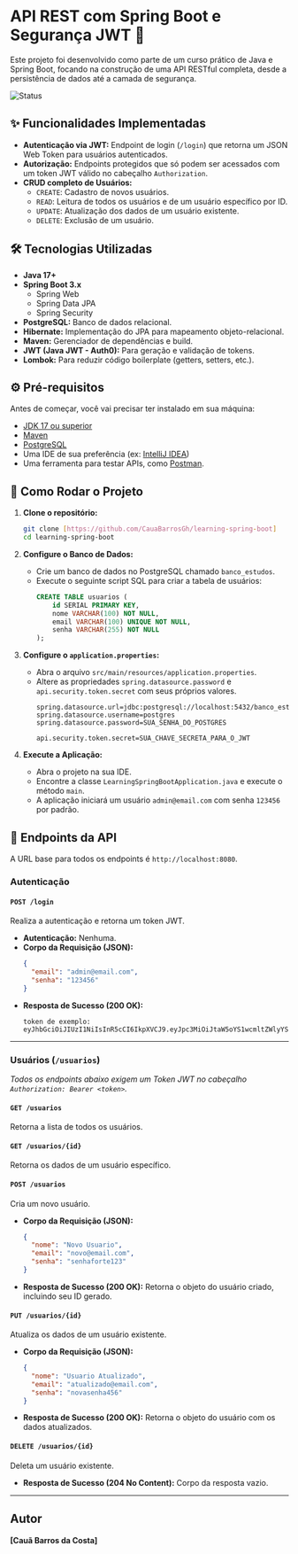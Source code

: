 # API REST com Spring Boot e Segurança JWT 🚀

Este projeto foi desenvolvido como parte de um curso prático de Java e Spring Boot, focando na construção de uma API RESTful completa, desde a persistência de dados até a camada de segurança.

![Status](https://img.shields.io/badge/status-em%20desenvolvimento-yellow)

## ✨ Funcionalidades Implementadas

* **Autenticação via JWT:** Endpoint de login (`/login`) que retorna um JSON Web Token para usuários autenticados.
* **Autorização:** Endpoints protegidos que só podem ser acessados com um token JWT válido no cabeçalho `Authorization`.
* **CRUD completo de Usuários:**
    * `CREATE`: Cadastro de novos usuários.
    * `READ`: Leitura de todos os usuários e de um usuário específico por ID.
    * `UPDATE`: Atualização dos dados de um usuário existente.
    * `DELETE`: Exclusão de um usuário.

## 🛠️ Tecnologias Utilizadas

* **Java 17+**
* **Spring Boot 3.x**
    * Spring Web
    * Spring Data JPA
    * Spring Security
* **PostgreSQL:** Banco de dados relacional.
* **Hibernate:** Implementação do JPA para mapeamento objeto-relacional.
* **Maven:** Gerenciador de dependências e build.
* **JWT (Java JWT - Auth0):** Para geração e validação de tokens.
* **Lombok:** Para reduzir código boilerplate (getters, setters, etc.).

## ⚙️ Pré-requisitos

Antes de começar, você vai precisar ter instalado em sua máquina:
* [JDK 17 ou superior](https://adoptium.net/)
* [Maven](https://maven.apache.org/download.cgi)
* [PostgreSQL](https://www.postgresql.org/download/)
* Uma IDE de sua preferência (ex: [IntelliJ IDEA](https://www.jetbrains.com/idea/download/))
* Uma ferramenta para testar APIs, como [Postman](https://www.postman.com/downloads/).

## 🚀 Como Rodar o Projeto

1.  **Clone o repositório:**
    ```bash
    git clone [https://github.com/CauaBarrosGh/learning-spring-boot]
    cd learning-spring-boot
    ```

2.  **Configure o Banco de Dados:**
    * Crie um banco de dados no PostgreSQL chamado `banco_estudos`.
    * Execute o seguinte script SQL para criar a tabela de usuários:
        ```sql
        CREATE TABLE usuarios (
            id SERIAL PRIMARY KEY,
            nome VARCHAR(100) NOT NULL,
            email VARCHAR(100) UNIQUE NOT NULL,
            senha VARCHAR(255) NOT NULL
        );
        ```

3.  **Configure o `application.properties`:**
    * Abra o arquivo `src/main/resources/application.properties`.
    * Altere as propriedades `spring.datasource.password` e `api.security.token.secret` com seus próprios valores.
        ```properties
        spring.datasource.url=jdbc:postgresql://localhost:5432/banco_estudos
        spring.datasource.username=postgres
        spring.datasource.password=SUA_SENHA_DO_POSTGRES
        
        api.security.token.secret=SUA_CHAVE_SECRETA_PARA_O_JWT
        ```

4.  **Execute a Aplicação:**
    * Abra o projeto na sua IDE.
    * Encontre a classe `LearningSpringBootApplication.java` e execute o método `main`.
    * A aplicação iniciará um usuário `admin@email.com` com senha `123456` por padrão.

## 🔐 Endpoints da API

A URL base para todos os endpoints é `http://localhost:8080`.

### Autenticação

#### `POST /login`
Realiza a autenticação e retorna um token JWT.

* **Autenticação:** Nenhuma.
* **Corpo da Requisição (JSON):**
    ```json
    {
      "email": "admin@email.com",
      "senha": "123456"
    }
    ```
* **Resposta de Sucesso (200 OK):**
    ```
    token de exemplo:
    eyJhbGciOiJIUzI1NiIsInR5cCI6IkpXVCJ9.eyJpc3MiOiJtaW5oYS1wcmltZWlyYS1hcGkiLCJzdWIiOiJhZG1pbkBlbWFpbC5jb20iLCJleHAiOjE3NjE4MTg0ODR9.abc...
    ```

---

### Usuários (`/usuarios`)
*Todos os endpoints abaixo exigem um Token JWT no cabeçalho `Authorization: Bearer <token>`.*

#### `GET /usuarios`
Retorna a lista de todos os usuários.

#### `GET /usuarios/{id}`
Retorna os dados de um usuário específico.

#### `POST /usuarios`
Cria um novo usuário.
* **Corpo da Requisição (JSON):**
    ```json
    {
      "nome": "Novo Usuario",
      "email": "novo@email.com",
      "senha": "senhaforte123" 
    }
    ```
* **Resposta de Sucesso (200 OK):** Retorna o objeto do usuário criado, incluindo seu ID gerado.

#### `PUT /usuarios/{id}`
Atualiza os dados de um usuário existente.
* **Corpo da Requisição (JSON):**
    ```json
    {
      "nome": "Usuario Atualizado",
      "email": "atualizado@email.com",
      "senha": "novasenha456"
    }
    ```
* **Resposta de Sucesso (200 OK):** Retorna o objeto do usuário com os dados atualizados.

#### `DELETE /usuarios/{id}`
Deleta um usuário existente.
* **Resposta de Sucesso (204 No Content):** Corpo da resposta vazio.

---
## Autor

**[Cauã Barros da Costa]**

